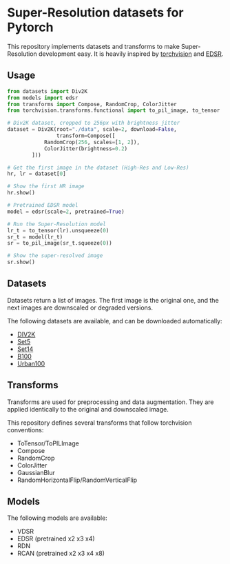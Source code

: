 # Super-Resolution datasets for Pytorch

This repository implements datasets and transforms to make Super-Resolution development easy.
It is heavily inspired by [torchvision](https://github.com/pytorch/vision) and [EDSR](https://github.com/zhouhuanxiang/EDSR-PyTorch).


## Usage

```python
from datasets import Div2K
from models import edsr
from transforms import Compose, RandomCrop, ColorJitter
from torchvision.transforms.functional import to_pil_image, to_tensor

# Div2K dataset, cropped to 256px with brightness jitter
dataset = Div2K(root="./data", scale=2, download=False,
                transform=Compose([
		    RandomCrop(256, scales=[1, 2]),
		    ColorJitter(brightness=0.2)
		]))

# Get the first image in the dataset (High-Res and Low-Res)
hr, lr = dataset[0]

# Show the first HR image
hr.show()

# Pretrained EDSR model
model = edsr(scale=2, pretrained=True)

# Run the Super-Resolution model
lr_t = to_tensor(lr).unsqueeze(0)
sr_t = model(lr_t)
sr = to_pil_image(sr_t.squeeze(0))

# Show the super-resolved image
sr.show()
```


## Datasets

Datasets return a list of images. The first image is the original one, and the next images are downscaled or degraded versions.

The following datasets are available, and can be downloaded automatically:
* [DIV2K](https://data.vision.ee.ethz.ch/cvl/DIV2K/)
* [Set5](http://people.rennes.inria.fr/Aline.Roumy/results/SR_BMVC12.html)
* [Set14](https://paperswithcode.com/dataset/set14)
* [B100](https://www2.eecs.berkeley.edu/Research/Projects/CS/vision/bsds/)
* [Urban100](https://paperswithcode.com/dataset/urban100)



## Transforms

Transforms are used for preprocessing and data augmentation. They are applied identically to the original and downscaled image.

This repository defines several transforms that follow torchvision conventions:
* ToTensor/ToPILImage
* Compose
* RandomCrop
* ColorJitter
* GaussianBlur
* RandomHorizontalFlip/RandomVerticalFlip



## Models

The following models are available:
* VDSR
* EDSR (pretrained x2 x3 x4)
* RDN
* RCAN (pretrained x2 x3 x4 x8)
